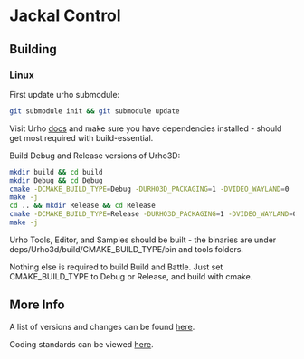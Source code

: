 # Jackal Control

## Building

### Linux
First update urho submodule:

```bash
git submodule init && git submodule update
```

Visit Urho [docs](https://urho3d.io/documentation/HEAD/_building.html) and make sure you have dependencies installed - should get most required with build-essential.

Build Debug and Release versions of Urho3D:

```bash
mkdir build && cd build
mkdir Debug && cd Debug 
cmake -DCMAKE_BUILD_TYPE=Debug -DURHO3D_PACKAGING=1 -DVIDEO_WAYLAND=0 ../..
make -j
cd .. && mkdir Release && cd Release
cmake -DCMAKE_BUILD_TYPE=Release -DURHO3D_PACKAGING=1 -DVIDEO_WAYLAND=0 ../..
make -j
```

Urho Tools, Editor, and Samples should be built - the binaries are under deps/Urho3d/build/CMAKE_BUILD_TYPE/bin and tools folders.

Nothing else is required to build Build and Battle. Just set CMAKE_BUILD_TYPE to Debug or Release, and build with cmake.

## More Info

A list of versions and changes can be found [here](Changelog.md).

Coding standards can be viewed [here](CodingStandards.md).